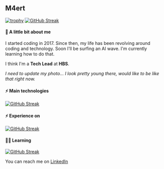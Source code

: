 <!--
**m4ert/m4ert** is a ✨ _special_ ✨ repository because its `README.md` (this file) appears on your GitHub profile.

Here are some ideas to get you started:

- 🔭 I’m currently working on ...
- 🌱 I’m currently learning ...
- 👯 I’m looking to collaborate on ...
- 🤔 I’m looking for help with ...
- 💬 Ask me about ...
- 📫 How to reach me: ...
- 😄 Pronouns: ...
- ⚡ Fun fact: ...
-->

## M4ert
[![trophy](https://github-profile-trophy.vercel.app/?username=m4ert&title=Commits,Experience,Followers,PullRequest&theme=monokai&margin-w=5&no-bg=true)](https://github.com/ryo-ma/github-profile-trophy)
[![GitHub Streak](https://streak-stats.demolab.com?user=m4ert&theme=monokai&border_radius=1&card_width=440&background=EB545400)](https://git.io/streak-stats)

#### 👻 A little bit about me
I started coding in 2017. Since then, my life has been revolving around coding and technology.
Soon I'll be surfing an AI wave. I'm currently learning how to do that.

I think I'm a **Tech Lead** at **HBS**.

*I need to update my photo...*
*I look pretty young there, would like to be like that right now.*

#### ⚡ Main technologies
[![GitHub Streak](https://skillicons.dev/icons?i=cs,net,wasm,mysql,html,css,ts,js,jquery,git,github,postman,vscode&perline=8)](https://git.io/streak-stats)
  
#### ⚡ Experience on
[![GitHub Streak](https://skillicons.dev/icons?i=react,nextjs,nodejs,yarn,vercel,docker,kubernetes,firebase,redis&perline=8)](https://git.io/streak-stats)

#### 👨‍💻 Learning
[![GitHub Streak](https://skillicons.dev/icons?i=rust,sass,aws,graphql,jenkins,linux,ubuntu,opencv,prometheus&perline=8)](https://git.io/streak-stats)

You can reach me on [LinkedIn](https://www.linkedin.com/in/m4ert)
